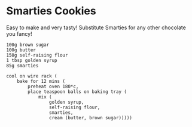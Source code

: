 Smarties Cookies
================

Easy to make and very tasty! Substitute Smarties for any other chocolate you
fancy!

    100g brown sugar
    100g butter
    150g self-raising flour
    1 tbsp golden syrup
    85g smarties

    cool on wire rack (
        bake for 12 mins (
            preheat oven 180*c,
            place teaspoon balls on baking tray (
                mix (
                    golden syrup,
                    self-raising flour,
                    smarties,
                    cream (butter, brown sugar)))))
